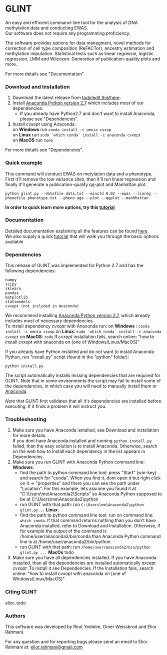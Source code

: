 # GLINT
An easy and efficient command-line tool for the analysis of DNA methylation data and conducting EWAS.  
Our software does not require any programming proficiency.

The software provides options for data managment, novel methods for correction of cell type composition (ReFACTor), ancestry estimation and methylation imputation. Statistical tests such as linear regressin, logistic regression, LMM and Wilcoxon. Generation of publication-quality plots and more.

For more details see "Documentation"  

### Download and Installation

1. Download the latest release from <a href="put the link here todo" target="_blank"> todo!edit this!here</a>.
2. Install <a href="https://www.continuum.io/downloads" target="_blank">Anaconda Python version 2.7</a> which includes most of our dependencies.  
    - If you already have Python2.7 and don't want to install Anaconda, please see "Dependencies".
3. Install *cvxopt* using Anaconda:   
    on **Windows** run ```conda install -c omnia cvxop```  
    on **Linux** run ```sudo `which conda` install -c anaconda cvxopt```  
    on **MacOS** run ```todo```  
    
For more details see "Dependencies".  
  
### Quick example
This command will conduct EWAS on metylation data and a phenotype. First it'll remove the low variance sites, then it'll run linear regression and finally it'll generate a publication-quality qq-plot and Manhattan plot.
```
python glint.py --datafile data.txt --minstd 0.02 --ewas --linreg --phenofile phenotype.txt --pheno age --plot --qqplot --manhhattan
```
**In order to quick learn more options, try this <a href="todo add link to tutorial" target="_blank">tutorial</a>**  

### Documentation
Detailed documentation explaining all the features can be found <a href="todo add link to docs" target="_blank">here</a>.  
We also supply a quick  <a href="todo add link to tutorial" target="_blank">tutorial</a> that will walk you through the basic options avaliable  

### Dependencies

This release of GLINT was implemented for Python 2.7 and has the following dependencies:

    numpy
    scipy
    sklearn
    pandas
    matplotlib
    statsmodels
    cvxopt (not included in Anaconda)
    

We recommend installing <a href="https://www.continuum.io/downloads" target="_blank">Anaconda Python version 2.7</a>, which already includes most of necessary dependencies.  
To install dependency *cvxopt* with Anaconda run:
on **Windows** : ```conda install -c omnia cvxop```
on **Linux**: ```sudo `which conda` install -c anaconda cvxopt```
on **MacOS**: ```todo```
If *cvxopt* installation fails, search online: "how to install cvxopt with anaconda on [one of Windows/Linux/MacOS]"
 
If you already have Python installed and do not want to install Anaconda Python, run "install.py" script (found in the "python" folder):
```
python install.py
```
The script automatically installs missing dependencies that are required for GLINT. Note that in some environments the script may fail to install some of the dependencies, in which case you will need to manually install them or  <a href="https://www.continuum.io/downloads" target="_blank">Anaconda</a>.

*Note* that GLINT first validates that all it's dependencies are installed before executing. If it finds a problem it will instruct you.

### Troubleshooting
1. Make sure you have Anaconda isntalled, see Download and installation for more details.  
  If you dont have Anaconda installed and running ```python install.py``` failed, than the easy solution is to install Anaconda. Otherwise, search on the web how to install each dependency in the list appears in Dependencies.
2. Make sure you run GLINT with Anaconda Python command line:  
  **Windows**:  
    - find the path to python command line tool: press "Start" (win-key) and search for "conda". When you find it, dont open it but right click on it -> "properties" and there you can see the path under "Location".
   For this example, lets assume you found it at "C:\Users\me\Anaconda2\Scripts" so Anaconda Python supposed to be at C:\Users\me\Anaconda2\python  
    - run GLINT with that path: run ```C:\Users\me\Anaconda2\python glint.py...```
    **Linux**: 
    - find the path to python command line tool: run on command line: ```which conda```. If that command returns nothing than you don't have Anaconda installed, refer to Download and Installation. Otherwise, if for example the output of the command is /home/user/anaconda2/bin/conda than Anaconda Python command line is at /home/user/anaconda2/bin/python.
    - run GLINT with that path: run ```/home/user/anaconda2/bin/python glint.py ...```
  **MacOs** todo
3. Make sure you have all dependencies installed. If you have Anaconda installed, than all the dependencies are installed automatically except *cvxopt*. To install it see Dependencies. If the installation fails, search online: "how to install cvxopt with anaconda on [one of Windows/Linux/MacOS]"
 
### Citing GLINT
elior..todo


### Authors

This software was developed by Reut Yedidim, Omer Weissbrod  and Elior Rahmani.

For any question and for reporting bugs please send an email to Elior Rahmani at: elior.rahmani@gmail.com
